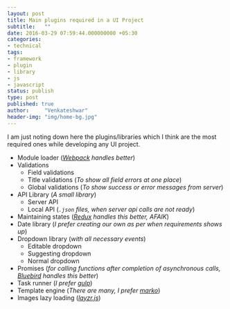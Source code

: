 ```yaml
---
layout: post
title: Main plugins required in a UI Project
subtitle:   ""
date: 2016-03-29 07:59:44.000000000 +05:30
categories:
- technical
tags:
- framework
- plugin
- library
- js
- javascript
status: publish
type: post
published: true
author:     "Venkateshwar"
header-img: "img/home-bg.jpg"
---
```


I am just noting down here the plugins/libraries which I think are the most required ones while developing any UI project.

- Module loader (_[Webpack](https://webpack.github.io/) handles better_)
- Validations
	- Field validations
	- Title validations (_To show all field errors at one place_)
	- Global validations (_To show success or error messages from server_)
- API Library (_A small library_)
	- Server API
	- Local API (_`.json` files, when server api calls are not ready_)
- Maintaining states (_[Redux](https://github.com/reactjs/redux) handles this better, AFAIK_)
- Date library (_I prefer creating our own as per when requirements shows up_)
- Dropdown library (_with all necessary events_)
	- Editable dropdown
	- Suggesting dropdown
	- Normal dropdown
- Promises (_for calling functions after completion of asynchronous calls, [Bluebird](https://github.com/petkaantonov/bluebird) handles this better_)
- Task runner (_I prefer [gulp](http://gulpjs.com/)_)
- Template engine (_There are many, I prefer [marko](https://github.com/marko-js/marko)_)
- Images lazy loading (_[layzr.js](http://callmecavs.com/layzr.js/)_)
